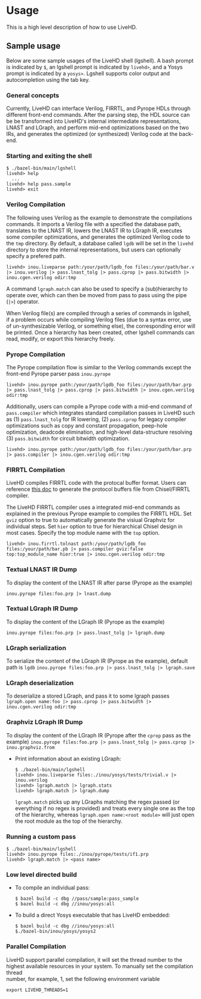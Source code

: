 # Usage
This is a high level description of how to use LiveHD.

## Sample usage
Below are some sample usages of the LiveHD shell (lgshell). A bash prompt is
indicated by `$`, an lgshell prompt is indicated by `livehd>`, and a Yosys
prompt is indicated by a `yosys>`. Lgshell supports color output and
autocompletion using the tab key.

### General concepts

Currently, LiveHD can interface Verilog, FIRRTL, and Pyrope HDLs through
different front-end commands. After the parsing step, the HDL source can
be be transformed into LiveHD's internal intermediate representations, LNAST and
LGraph, and perform mid-end optimizations based on the two IRs, and generates
the optimized (or synthesized) Verilog code at the back-end. 


### Starting and exiting the shell
```
$ ./bazel-bin/main/lgshell
livehd> help
  ...
livehd> help pass.sample
livehd> exit
```


### Verilog Compilation

The following uses Verilog as the example to demonstrate the compilations
commands.  It imports a Verilog file with a specified the database path,
translates to the LNAST IR, lowers the LNAST IR to LGraph IR, executes some
compiler optimizations, and generates the optimized Verilog code to the `tmp`
directory. By default, a database called `lgdb` will be set in the `livehd`
directory to store the internal representations, but users can optionally
specify a prefered path. 

```
livehd> inou.liveparse path:/your/path/lgdb_foo files:/your/path/bar.v |> inou.verilog |> pass.lnast_tolg |> pass.cprop |> pass.bitwidth |> inou.cgen.verilog odir:tmp
```

A command `lgraph.match` can also be used to specify a (sub)hierarchy to operate
over, which can then be moved from pass to pass using the pipe (`|>`) operator.

When Verilog file(s) are compiled through a series of commands in lgshell, if a
problem occurs while compiling Verilog files (due to a syntax error, use of
un-synthesizable Verilog, or something else), the corresponding error will be
printed. Once a hierarchy has been created, other lgshell commands can read,
modify, or export this hierarchy freely.


### Pyrope Compilation

The Pyrope compilation flow is similar to the Verilog commands except the
front-end Pyrope parser pass `inou.pyrope`

```
livehd> inou.pyrope path:/your/path/lgdb_foo files:/your/path/bar.prp |> pass.lnast_tolg |> pass.cprop |> pass.bitwidth |> inou.cgen.verilog odir:tmp
```

Additionally, users can compile a Pyrope code with a mid-end command of
`pass.compiler` which integrates standard compilation passes in LiveHD such as (1)
`pass.lnast_tolg` for IR lowering, (2) `pass.cprop` for legacy compiler
optimizations such as copy and constant propagation, peep-hole optimization, deadcode elimination, and high-level data-structure resolving (3) `pass.bitwidth` for circuit bitwidth optimization.

```
livehd> inou.pyrope path:/your/path/lgdb_foo files:/your/path/bar.prp |> pass.compiler |> inou.cgen.verilog odir:tmp
```

### FIRRTL Compilation
LiveHD compiles FIRRTL code with the protocal buffer format. Users can reference
[this doc](https://github.com/masc-ucsc/livehd/blob/master/docs/FIRRTL.md)
to generate the protocol buffers file from Chisel/FIRRTL compiler.

The LiveHD FIRRTL compiler uses a integrated mid-end commands as explained in
the previous Pyrope example to compiles the FIRRTL HDL. Set `gviz` option to
true to automatically generate the visiual Graphviz for individual steps. Set
`hier` option to true for hierarchical Chisel design in most cases. Specify the
top module name with the `top` option.

```
livehd> inou.firrtl.tolnast path:/your/path/lgdb_foo files:/your/path/bar.pb |> pass.compiler gviz:false top:top_module_name hier:true |> inou.cgen.verilog odir:tmp
```


### Textual LNAST IR Dump
To display the content of the LNAST IR after parse (Pyrope as the example)

`inou.pyrope files:foo.prp |> lnast.dump`

### Textual LGraph IR Dump
To display the content of the LGraph IR (Pyrope as the example)

`inou.pyrope files:foo.prp |> pass.lnast_tolg |> lgraph.dump`


### LGraph serialization
To serialize the content of the LGraph IR (Pyrope as the example), default path is `lgdb`
`inou.pyrope files:foo.prp |> pass.lnast_tolg |> lgraph.save`


### LGraph deserialization
To deserialize a stored LGraph, and pass it to some lgraph passes 
`lgraph.open name:foo |> pass.cprop |> pass.bitwidth |> inou.cgen.verilog odir:tmp`


### Graphviz LGraph IR Dump
To display the content of the LGraph IR (Pyrope after the `cprop` pass as the example)
`inou.pyrope files:foo.prp |> pass.lnast_tolg |> pass.cprop |> inou.graphviz.from`

- Print information about an existing LGraph:
  ```
  $ ./bazel-bin/main/lgshell
  livehd> inou.liveparse files:./inou/yosys/tests/trivial.v |> inou.verilog
  livehd> lgraph.match |> lgraph.stats
  livehd> lgraph.match |> lgraph.dump
  ```
  `lgraph.match` picks up any LGraphs matching the regex passed (or everything if no regex is provided) and treats every single one as the top of the hierarchy, whereas `lgraph.open name:<root module>` will just open the root module as the top of the hierarchy.




### Running a custom pass
```
$ ./bazel-bin/main/lgshell
livehd> inou.pyrope files:./inou/pyrope/tests/if1.prp
livehd> lgraph.match |> <pass name>
```


### Low level directed build

- To compile an individual pass:
  ```
  $ bazel build -c dbg //pass/sample:pass_sample
  $ bazel build -c dbg //inou/yosys:all
  ```
- To build a direct Yosys executable that has LiveHD embedded:
  ```
  $ bazel build -c dbg //inou/yosys:all
  $./bazel-bin/inou/yosys/yosys2
  ```
### Parallel Compilation
LiveHD support parallel compilation, it will set the thread number to the
highest available resources in your system. To manually set the compilation thread  
number, for example, 1, set the following environment variable
```
export LIVEHD_THREADS=1
```


